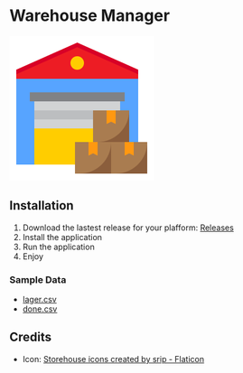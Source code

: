 # Warehouse Manager 

![logo.png](build%2Flogo.png)

## Installation

1. Download the lastest release for your plafform: [Releases](https://github.com/swissbuechi/WarehouseManager/releases)
2. Install the application
3. Run the application
4. Enjoy

### Sample Data

- [lager.csv](./lager.csv.sample)
- [done.csv](./done.csv.sample)

## Credits

- Icon: <a href="https://www.flaticon.com/free-icons/storehouse" title="storehouse icons">Storehouse icons created by srip -
Flaticon</a>